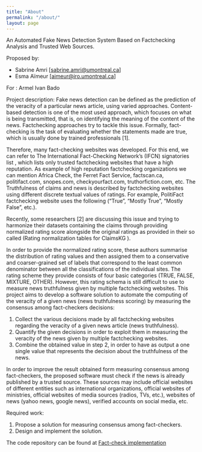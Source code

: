 ```yaml
---
title: "About"
permalink: "/about/"
layout: page
---
```


An Automated Fake News Detection System Based on Factchecking Analysis and Trusted Web Sources.

Proposed by:
-	Sabrine Amri [sabrine.amri@umontreal.ca]
-	Esma Aïmeur [aimeur@iro.umontreal.ca]

For : Armel Ivan Bado 

Project description:
Fake news detection can be defined as the prediction of the veracity of a particular news article, using varied approaches. Content-based detection is one of the most used approach, which focuses on what is being transmitted, that is, on identifying the meaning of the content of the news. Factchecking approaches try to tackle this issue.  Formally, fact-checking is the task of evaluating whether the statements made are true, which is usually done by trained professionals [1].

 
Therefore, many fact-checking websites was developed. For this end, we can refer to The International Fact-Checking Network’s (IFCN) signatories list , which lists only trusted factchecking websites that have a high reputation. As example of high reputation factchecking organizations we can mention Africa Check, the Ferret Fact Service, factscan.ca, politifact.com, snopes.com, checkyourfact.com, truthorfiction.com, etc.
The Truthfulness of claims and news is described by factchecking websites using different discrete textual values of ratings. For example, PolitiFact factchecking website uses the following (“True”, “Mostly True”, “Mostly False”, etc.).

 Recently, some researchers [2] are discussing this issue and trying to harmonize their datasets containing the claims through providing normalized rating score alongside the original ratings as provided in their so called (Rating normalization tables for ClaimsKG ). 

In order to provide the normalized rating score, these authors summarise the distribution of rating values and then assigned them to a conservative and coarser-grained set of labels that correspond to the least common denominator between all the classifications of the individual sites. The rating scheme they provide consists of four basic categories (TRUE, FALSE, MIXTURE, OTHER).
However, this rating schema is still difficult to use to measure news truthfulness given by multiple factchecking websites. 
This project aims to develop a software solution to automate the computing of the veracity of a given news (news truthfulness scoring) by measuring the consensus among fact-checkers decisions:
1.	Collect the various decisions made by all factchecking websites regarding the veracity of a given news article (news truthfulness). 
2.	Quantify the given decisions in order to exploit them in measuring the veracity of the news given by multiple factchecking websites. 
3.	Combine the obtained value in step 2, in order to have as output a one single value that represents the decision about the truthfulness of the news. 

In order to improve the result obtained form measuring consensus among fact-checkers, the proposed software must check if the news is already published by a trusted source. These sources may include official websites of different entities such as international organizations, official websites of ministries, official websites of media sources (radios, TVs, etc.), websites of news (yahoo news, google news), verified accounts on social media, etc.

Required work:

1.	Propose a solution for measuring consensus among fact-checkers.
2.	Design and implement the solution.

The code repository can be found at [Fact-check implementation](https://github.com/armelivan/factCheckerCode)
